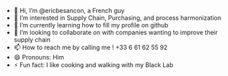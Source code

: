 - 👋 Hi, I’m @ericbesancon, a French guy
- 👀 I’m interested in Supply Chain, Purchasing, and process harmonization
- 🌱 I’m currently learning how to fill my profile on github 
- 💞️ I’m looking to collaborate on with companies wanting to improve their supply chain
- 📫 How to reach me by calling me ! +33 6 61 62 55 92
- 😄 Pronouns: Him
- ⚡ Fun fact: I like cooking and walking with my Black Lab

<!---
ericbesancon/ericbesancon is a ✨ special ✨ repository because its `README.md` (this file) appears on your GitHub profile.
You can click the Preview link to take a look at your changes.
--->

